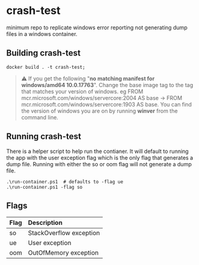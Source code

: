 # crash-test
minimum repo to replicate windows error reporting not generating dump files in a windows container.

## Building crash-test

    docker build . -t crash-test;
> :warning: If you get the following "**no matching manifest for windows/amd64 10.0.17763**".  Change the base image tag to the tag that matches your version of windows. 
eg FROM mcr.microsoft.com/windows/servercore:2004 AS base -> FROM mcr.microsoft.com/windows/servercore:1903 AS base.  You can find the version of windows you are on by running **winver** from the command line. 

## Running crash-test
There is a helper script to help run the contianer.  It will default to running the app with the user exception flag which is the only flag that generates a dump file.  Running with either the so or oom flag will not generate a dump file.

    .\run-container.ps1  # defaults to -flag ue
    .\run-container.ps1 -flag so

## Flags

| Flag      | Description               |
|:----------|:--------------------------|
| so        | StackOverflow exception   |
| ue        | User exception            |
| oom       | OutOfMemory exception     |